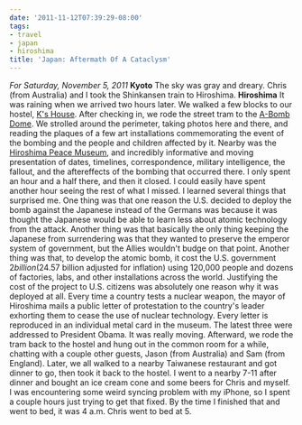 ```yaml
---
date: '2011-11-12T07:39:29-08:00'
tags:
- travel
- japan
- hiroshima
title: 'Japan: Aftermath Of A Cataclysm'
---
```


*For Saturday, November 5, 2011* **Kyoto** The sky was gray and dreary. Chris (from Australia) and I took the Shinkansen train to Hiroshima. **Hiroshima** It was raining when we arrived two hours later. We walked a few blocks to our hostel, [K's House](http://www.google.com/url?sa=t&rct;=j&q;=site%3Ahostelworld.com%20k's%20house%20hiroshima&source;=web&cd;=1&ved;=0CDkQFjAA&url;=http%3A%2F%2Fwww.hostelworld.com%2Fhosteldetails.php%2FBackpackers-Hostel-K-s-House-Hiroshima%2FHiroshima%2F30699&ei;=3Yu-TsWWH46QiAe6073pBA&usg;=AFQjCNEi0g2LFj14iuU7E-hFIcpDDhB0bA&sig2;=ie_K_VkBO4usBP5bbOJ8xQ). After checking in, we rode the street tram to the [A-Bomb Dome](http://www.google.com/search?client=safari&rls;=en&q;=A-bomb+Dome&oe;=UTF-8&um;=1&ie;=UTF-8&hl;=en&tbm;=isch&source;=og&sa;=N&tab;=wi&biw;=1366&bih;=690&sei;=K4y-TtSzMeiriAei1-XDAg). We strolled around the perimeter, taking photos here and there, and reading the plaques of a few art installations commemorating the event of the bombing and the people and children affected by it. Nearby was the [Hiroshima Peace Museum](http://www.google.com/search?client=safari&rls;=en&q;=hiroshima+peace+museum&oe;=UTF-8&um;=1&ie;=UTF-8&hl;=en&tbm;=isch&source;=og&sa;=N&tab;=wi&biw;=1366&bih;=690&sei;=jYy-TufeEfGRiQeWt9D3BA), and incredibly informative and moving presentation of dates, timelines, correspondence, military intelligence, the fallout, and the aftereffects of the bombing that occurred there. I only spent an hour and a half there, and then it closed. I could easily have spent another hour seeing the rest of what I missed. I learned several things that surprised me. One thing was that one reason the U.S. decided to deploy the bomb against the Japanese instead of the Germans was because it was thought the Japanese would be able to learn less about atomic technology from the attack. Another thing was that basically the only thing keeping the Japanese from surrendering was that they wanted to preserve the emperor system of government, but the Allies wouldn't budge on that point. Another thing was that, to develop the atomic bomb, it cost the U.S. government $2 billion ($24.57 billion adjusted for inflation) using 120,000 people and dozens of factories, labs, and other installations across the world. Justifying the cost of the project to U.S. citizens was absolutely one reason why it was deployed at all. Every time a country tests a nuclear weapon, the mayor of Hiroshima mails a public letter of protestation to the country's leader exhorting them to cease the use of nuclear technology. Every letter is reproduced in an individual metal card in the museum. The latest three were addressed to President Obama. It was really moving. Afterward, we rode the tram back to the hostel and hung out in the common room for a while, chatting with a couple other guests, Jason (from Australia) and Sam (from England). Later, we all walked to a nearby Taiwanese restaurant and got dinner to go, then took it back to the hostel. I went to a nearby 7-11 after dinner and bought an ice cream cone and some beers for Chris and myself. I was encountering some weird syncing problem with my iPhone, so I spent a couple hours just trying to get that fixed. By the time I finished that and went to bed, it was 4 a.m. Chris went to bed at 5.
